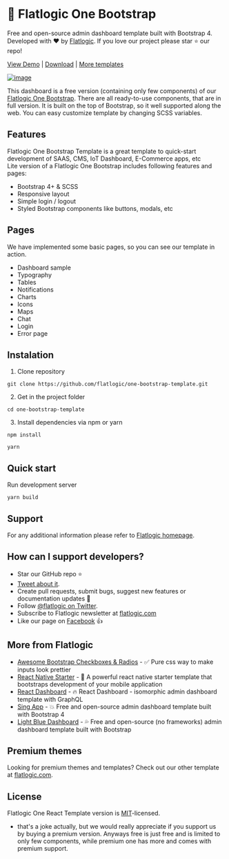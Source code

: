 # 🤘 Flatlogic One Bootstrap 

Free and open-source admin dashboard template built with Bootstrap 4. Developed with ❤️ by [Flatlogic](https://flatlogic.com/). If you love our project please star ⭐️ our repo!

[View Demo](https://flatlogic.github.io/one-bootstrap-template/) | [Download](https://github.com/flatlogic/one-bootstrap-template.git) | [More templates](https://flatlogic.com/templates)

[![image](https://user-images.githubusercontent.com/43149862/80715665-5d031c80-8aff-11ea-801b-dd22163b4874.png)](https://flatlogic.github.io/one-react-template/)

This dashboard is a free version (containing only few components) of our [Flatlogic One Bootstrap](https://flatlogic.com/templates/flatlogic-one-react). There are all ready-to-use components, that are in full version. It is built on the top of Bootstrap, so it well supported along the web. You can easy customize template by changing SCSS variables. 

## Features

Flatlogic One Bootstrap Template is a great template to quick-start development of SAAS, CMS, IoT Dashboard, E-Commerce apps, etc  
Lite version of a Flatlogic One Bootstrap includes following features and pages:

* Bootstrap 4+ & SCSS
* Responsive layout
* Simple login / logout 
* Styled Bootstrap components like buttons, modals, etc

## Pages
We have implemented some basic pages, so you can see our template in action.

* Dashboard sample
* Typography
* Tables
* Notifications
* Charts
* Icons
* Maps
* Chat
* Login
* Error page

## Instalation 

1. Clone repository
```shell
git clone https://github.com/flatlogic/one-bootstrap-template.git
```
2. Get in the project folder
```shell
cd one-bootstrap-template
```
3. Install dependencies via npm or yarn
```shell
npm install
```
```shell
yarn
```

## Quick start
Run development server
```shell
yarn build
```

## Support
For any additional information please refer to [Flatlogic homepage](https://flatlogic.com).

## How can I support developers?
- Star our GitHub repo :star:
- [Tweet about it](https://twitter.com/intent/tweet?text=Amazing%20dashboard%20built%20with%20%23VueJS%20and%20%23Bootstrap!&url=https://github.com/flatlogic/light-blue-vue-admin&via=flatlogic).
- Create pull requests, submit bugs, suggest new features or documentation updates :wrench:
- Follow [@flatlogic on Twitter](https://twitter.com/flatlogic).
- Subscribe to Flatlogic newsletter at [flatlogic.com](https://flatlogic.com/)
- Like our page on [Facebook](https://www.facebook.com/flatlogic/) :thumbsup:

## More from Flatlogic
- [Awesome Bootstrap Checkboxes & Radios](https://github.com/flatlogic/awesome-bootstrap-checkbox) - ✅ Pure css way to make inputs look prettier
- [React Native Starter](https://github.com/flatlogic/react-native-starter) - 🚀 A powerful react native starter template that bootstraps development of your mobile application
- [React Dashboard](https://github.com/flatlogic/react-dashboard) - 🔥 React Dashboard - isomorphic admin dashboard template with GraphQL
- [Sing App](https://github.com/flatlogic/sing-app) - 💥 Free and open-source admin dashboard template built with Bootstrap 4
- [Light Blue Dashboard](https://github.com/flatlogic/light-blue-dashboard) - 💦 Free and open-source (no frameworks) admin dashboard template built with Bootstrap

## Premium themes
Looking for premium themes and templates? Check out our other template at [flatlogic.com](https://flatlogic.com/admin-dashboards).

## License

Flatlogic One React Template version is [MIT](https://github.com/flatlogic/one-react-template/blob/master/LICENCE)-licensed.

* that's a joke actually, but we would really appreciate if you support us by buying a premium version. Anyways free is just free and is limited to only few components, while premium one has more and comes with premium support.
